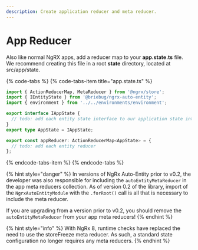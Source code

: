```yaml
---
description: Create application reducer and meta reducer.
---
```


# App Reducer

Also like normal NgRX apps, add a reducer map to your **app.state.ts** file. We recommend creating this file in a root **state** directory, located at src/app/state.

{% code-tabs %}
{% code-tabs-item title="app.state.ts" %}
```typescript
import { ActionReducerMap, MetaReducer } from '@ngrx/store';
import { IEntityState } from '@briebug/ngrx-auto-entity';
import { environment } from '../../environments/environment';

export interface IAppState {
  // todo: add each entity state interface to our application state interface
}
export type AppState = IAppState;

export const appReducer: ActionReducerMap<AppState> = {
  // todo: add each entity reducer
};
```
{% endcode-tabs-item %}
{% endcode-tabs %}

{% hint style="danger" %}
In versions of NgRx Auto-Entity prior to v0.2, the developer was also responsible for including the `autoEntityMetaReducer` in the app meta reducers collection. As of version 0.2 of the library, import of the `NgrxAutoEntityModule` with the `.forRoot()` call is all that is necessary to include the meta reducer.

If you are upgrading from a version prior to v0.2, you should remove the `autoEntityMetaReducer` from your app meta reducers!
{% endhint %}

{% hint style="info" %}
With NgRx 8, runtime checks have replaced the need to use the storeFreeze meta reducer. As such, a standard state configuration no longer requires any meta reducers. 
{% endhint %}


